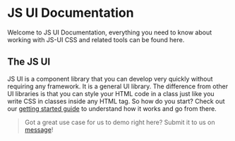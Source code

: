  # JS UI Documentation
Welcome to JS UI Documentation, everything you need to know about working with JS-UI CSS and related tools can be found here. 



## The JS UI 
JS UI is a component library that you can develop very quickly without requiring any framework. It is a general UI library. The difference from other UI libraries is that you can style your HTML code in a class just like you write CSS in classes inside any HTML tag.
So how do you start? Check out our [getting started guide](/getting-started) to understand how it works and go from there.

> Got a great use case for us to demo right here? Submit it to us on [message](https://www.jengal.com)!


